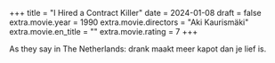 +++
title = "I Hired a Contract Killer"
date = 2024-01-08
draft = false
extra.movie.year = 1990
extra.movie.directors = "Aki Kaurismäki"
extra.movie.en_title = ""
extra.movie.rating = 7
+++

As they say in The Netherlands: drank maakt meer kapot dan je lief is.<!-- more -->